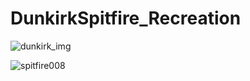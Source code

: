 # DunkirkSpitfire_Recreation

![dunkirk_img](https://www.wearethemighty.com/uploads/legacy/assets.rbl.ms/23388939/origin.jpg)


![spitfire008](https://user-images.githubusercontent.com/26766163/158428828-30593003-5c59-4458-b61b-66ef531326b5.jpg)

